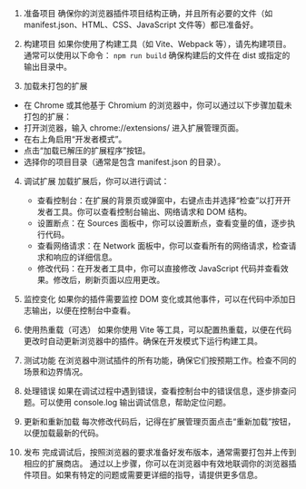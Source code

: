 1. 准备项目
确保你的浏览器插件项目结构正确，并且所有必要的文件（如 manifest.json、HTML、CSS、JavaScript 文件等）都已准备好。

2. 构建项目
如果你使用了构建工具（如 Vite、Webpack 等），请先构建项目。通常可以使用以下命令：
`npm run build`
确保构建后的文件在 dist 或指定的输出目录中。

3. 加载未打包的扩展
  - 在 Chrome 或其他基于 Chromium 的浏览器中，你可以通过以下步骤加载未打包的扩展：
  - 打开浏览器，输入 chrome://extensions/ 进入扩展管理页面。
  - 在右上角启用“开发者模式”。
  - 点击“加载已解压的扩展程序”按钮。
  - 选择你的项目目录（通常是包含 manifest.json 的目录）。

4. 调试扩展
加载扩展后，你可以进行调试：
   - 查看控制台：在扩展的背景页或弹窗中，右键点击并选择“检查”以打开开发者工具。你可以查看控制台输出、网络请求和 DOM 结构。
   - 设置断点：在 Sources 面板中，你可以设置断点，查看变量的值，逐步执行代码。
   - 查看网络请求：在 Network 面板中，你可以查看所有的网络请求，检查请求和响应的详细信息。
   - 修改代码：在开发者工具中，你可以直接修改 JavaScript 代码并查看效果。修改后，刷新页面以应用更改。
   
5. 监控变化
如果你的插件需要监控 DOM 变化或其他事件，可以在代码中添加日志输出，以便在控制台中查看。

6. 使用热重载（可选）
如果你使用 Vite 等工具，可以配置热重载，以便在代码更改时自动更新浏览器中的插件。确保在开发模式下运行构建工具。

7. 测试功能
在浏览器中测试插件的所有功能，确保它们按预期工作。检查不同的场景和边界情况。

8. 处理错误
如果在调试过程中遇到错误，查看控制台中的错误信息，逐步排查问题。可以使用 console.log 输出调试信息，帮助定位问题。

9. 更新和重新加载
每次修改代码后，记得在扩展管理页面点击“重新加载”按钮，以便加载最新的代码。

10.   发布
完成调试后，按照浏览器的要求准备好发布版本，通常需要打包并上传到相应的扩展商店。
通过以上步骤，你可以在浏览器中有效地联调你的浏览器插件项目。如果有特定的问题或需要更详细的指导，请提供更多信息。